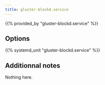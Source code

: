 ```yaml
---
title: gluster-blockd.service
---
```


{{% provided_by "gluster-blockd.service" %}}

## Options

{{% systemd_unit "gluster-blockd.service" %}}

## Additionnal notes

Nothing here.